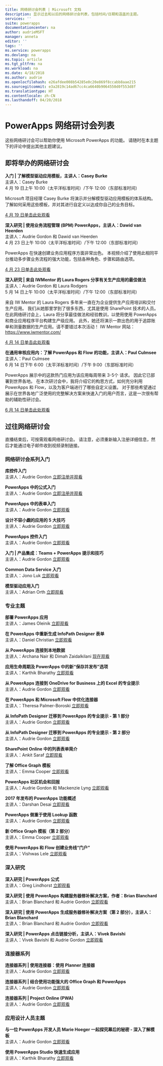 ```yaml
---
title: 网络研讨会列表 | Microsoft 文档
description: 显示过去和以后的网络研讨会列表，包括时间/日期和涵盖的主题。
services: ''
suite: powerapps
documentationcenter: na
author: audrieMSFT
manager: anneta
editor: ''
tags: ''
ms.service: powerapps
ms.devlang: na
ms.topic: article
ms.tgt_pltfrm: na
ms.workload: na
ms.date: 4/18/2018
ms.author: audrie
ms.openlocfilehash: e26afdee008b54285e0c20e869f8ccabb8aae215
ms.sourcegitcommit: e3a2819c14ad67cc4ca6640b9064550d0f553d8f
ms.translationtype: HT
ms.contentlocale: zh-CN
ms.lasthandoff: 04/20/2018
---
```

# <a name="powerapps-webinar-listing"></a>PowerApps 网络研讨会列表 #
这些网络研讨会可以帮助你使用 Microsoft PowerApps 的功能。 请随时在本主题下的评论中提出其他主题建议。

## <a name="upcoming-webinars"></a>即将举办的网络研讨会 ##
**入门 | 了解模型驱动应用模板，主讲人：Casey Burke**
<br>主讲人：Casey Burke
<br>4 月 19 日上午 10:00（太平洋标准时间）/下午 12:00（东部标准时间）

Microsoft 项目经理 Casey Burke 将演示并分解模型驱动应用模板的体系结构。 了解如何采用这些模板，并对其进行自定义以达成你自己的业务目标。

[4 月 19 日单击此处观看](https://www.youtube.com/watch?v=FShakkXKiS8) 

**深入研究 | 使用业务流程管理 (BPM) PowerApps，主讲人：Dawid van Heerden**
<br>主讲人：Audrie Gordon 和 Dawid van Heerden
<br>4 月 23 日上午 10:00（太平洋标准时间）/下午 12:00（东部标准时间）

PowerApps 在快速创建业务应用程序方面非常出色。 本视频介绍了使用此相同平台推动多步骤业务流程的强大功能，包括各种角色、步骤和路由选项。

[4 月 23 日单击此处观看](https://www.youtube.com/watch?v=JY8r46HnHoI)

**深入研究 | 来自 IWMentor 的 Laura Rogers 分享有关生产应用的最佳做法**
<br>主讲人：Audrie Gordon 和 Laura Rodgers
<br>5 月 14 日上午 10:00（太平洋标准时间）/下午 12:00（东部标准时间）

来自 IW Mentor 的 Laura Rogers 多年来一直在为企业提供生产应用培训和交付生产应用。 我们从她那里学到了很多东西，尤其是使用 SharePoint 技术的人员。 在此网络研讨会上，Laura 将分享最佳做法和经验教训，以使用使用 PowerApps 和商业应用程序平台构建生产级应用。 此外，她还将演示一款出色的用于追踪账单和测量数据的生产应用。请不要错过本次活动！ IW Mentor 网站：https://www.iwmentor.com/

[4 月 14 日单击此处观看](https://www.youtube.com/watch?v=I50GtV9w7Os)

**在通用审核应用内：了解 PowerApps 和 Flow 的功能，主讲人：Paul Culmsee**
<br>主讲人：Paul Culmsee
<br>6 月 14 日下午 6:00（太平洋标准时间）/下午 9:00（东部标准时间）

PowerApps 展示中的这款热门应用为该应用每周带来 3-5个 请求。 因此它已部署到世界各地。 在本次研讨会中，我将介绍它的构思方式，如何充分利用 PowerApps 和 Flow，以及为客户端进行了哪些自定义设置。 对于那些希望通过展示在世界各地广泛使用的完整解决方案来快速入门的用户而言，这是一次很有帮助的辅助性研讨会。 

[6 月 14 日单击此处观看](https://www.youtube.com/watch?v=6Wn47bDOMEE)

## <a name="past-webinars"></a>过往网络研讨会 ##
直播结束后，可按需观看网络研讨会。 请注意，必须重新输入注册详细信息，然后才能通过电子邮件收到视频录制链接。

### <a name="getting-started-webinar-series"></a>网络研讨会系列入门 ###
**库控件入门**
<br>主讲人：Audrie Gordon [立即注册并观看](https://info.microsoft.com/US-EAD-WBNR-FY17-02Feb-28-GettingStartedwithPowerAppsGalleries300759_01Registration-ForminBody.html)

**PowerApps 中的公式入门**
<br>主讲人：Audrie Gordon [立即注册并观看](https://info.microsoft.com/US-EAD-WBNR-FY17-03Mar-14-GettingStartedwithPowerAppsFormulas300770_01Registration-ForminBody.html)

**PowerApps 中的表单入门**
<br>主讲人：Audrie Gordon [立即观看](https://www.youtube.com/watch?v=WnuwLkNbWk4)

**设计不容小觑的应用的 5 大技巧**
<br>主讲人：Audrie Gordon [立即观看](https://www.youtube.com/watch?v=Ql-pK9ixKxw)

**PowerApps 控件入门**
<br>主讲人：Audrie Gordon [立即观看](https://www.youtube.com/watch?v=lUo0DXvJENI)

**入门 | 产品集成：Teams + PowerApps 提示和技巧**
<br>主讲人：Audrie Gordon [立即观看](https://www.youtube.com/watch?v=obBQk-aSElI)

**Common Data Service 入门**
<br>主讲人：Jono Luk [立即观看](https://info.microsoft.com/US-PowerBI-WBNR-FY17-04Apr-18-GettingStartedwiththeCommonDataServices312618_01Registration-ForminBody.html)

**模型驱动应用入门**
<br>主讲人：Adrian Orth [立即观看](https://www.youtube.com/watch?v=buDDSzJTgns)


### <a name="pro-topics"></a>专业主题 ###
**部署 PowerApps 应用**
<br>主讲人：James Oleinik [立即观看](https://www.youtube.com/watch?v=LF49hFB14Cs)

**在 PowerApps 中重新生成 InfoPath Designer 表单**
<br>主讲人：Daniel Christian [立即观看](https://www.youtube.com/watch?v=ohQcxcVZSK4)

**从 PowerApps 连接到本地数据**
<br>主讲人：Archana Nair 和 Dimah Zaidalkilani [现在观看](https://www.youtube.com/watch?v=YBdO2MAulx8)

**应用生命周期及 PowerApps 中的新“保存并发布”选项**
<br>主讲人：Karthik Bharathy [立即观看](https://www.youtube.com/watch?v=Np3DXBQvq2I)

**从 PowerApps 连接到 OneDrive for Business 上的 Excel 的专业提示**
<br>主讲人：Audrie Gordon [立即观看](https://www.youtube.com/watch?v=WPhux5_3Sfs)

**在 PowerApps 和 Microsoft Flow 中优化连接器**
<br>主讲人：Theresa Palmer-Boroski [立即观看](https://www.youtube.com/watch?v=6jwt4qXA2IQ)

**从 InfoPath Designer 迁移到 PowerApps 的专业提示 - 第 1 部分**
<br>主讲人：Audrie Gordon [立即观看](https://www.youtube.com/watch?v=EZ09dRuiWLw)

**从 InfoPath Designer 迁移到 PowerApps 的专业提示 - 第 2 部分**
<br>主讲人：Audrie Gordon [立即观看](https://www.youtube.com/watch?v=Bm2XePxLcSM)

**SharePoint Online 中的列表表单简介**
<br>主讲人：Ankit Saraf [立即观看](https://www.youtube.com/watch?v=3dCwg6wtViI)

**了解 Office Graph 模板**
<br>主讲人：Emma Cooper [立即观看](https://www.youtube.com/watch?v=SwLNN3tPVNs)

**PowerApps 社区机会和回报**
<br> 主讲人：Audrie Gordon 和 Mackenzie Lyng [立即观看](https://www.youtube.com/watch?v=MTIkTPUgDSY)

**2017 年发布的 PowerApps 功能概述**
<br>主讲人：Darshan Desai [立即观看](https://www.youtube.com/watch?v=XFMh8-zLkEM)

**PowerApps 侧重于使用 Lookup 函数**
<br>主讲人：Audrie Gordon [立即观看](https://www.youtube.com/watch?v=uTPtNaSK_gc)

**新 Office Graph 模板（第 2 部分）**
<br>主讲人：Emma Cooper [立即观看](https://www.youtube.com/watch?v=9PopTeLdpmU)

**使用 PowerApps 和 Flow 创建业务线“门户”**
<br>主讲人：Vishwas Lele [立即观看](http://www.youtube.com/watch?v=eSMAAFHK44c)


### <a name="deep-dives"></a>深入研究 ###
**深入研究 | PowerApps 公式**
<br>主讲人：Greg Lindhorst [立即观看](https://www.youtube.com/watch?v=PuePMMuj5ps)

**深入研究 | 使用 PowerApps 构建服务器修补解决方案，作者：Brian Blanchard**
<br>主讲人：Brian Blanchard 和 Audrie Gordon [立即观看](https://www.youtube.com/watch?v=QAe0oBecowU)

**深入研究 | 使用 PowerApps 生成服务器修补解决方案（第 2 部分），主讲人：Brian Blanchard**
<br>主讲人：Brian Blanchard 和 Audrie Gordon [立即观看](https://www.youtube.com/watch?v=FDU7ONCN4_U)

**深入研究 | PowerApps 点击链接分析，主讲人：Vivek Bavishi**
<br>主讲人：Vivek Bavishi 和 Audrie Gordon [立即观看](https://www.youtube.com/watch?v=OM-rlhKJFTA)


### <a name="connector-series"></a>连接器系列 ###
**连接器系列 | 使用连接器：使用 Planner 连接器**
<br> 主讲人：Audrie Gordon [立即观看](https://www.youtube.com/watch?v=NBPL9Uw7qzg)

**连接器系列 | 结合使用功能强大的 Office Graph 和 PowerApps**
<br>主讲人：Audrie Gordon [立即观看](https://www.youtube.com/watch?v=AOGGyoElGaQ)

**连接器系列 | Project Online (PWA)**
<br>主讲人：Audrie Gordon [立即观看](https://www.youtube.com/watch?v=oncGxlmFqy8)


### <a name="app-designer-topics"></a>应用设计人员主题 ###
**与一位 PowerApps 开发人员 Marie Hoeger 一起探究幕后的秘密 - 深入了解模板**
<br>主讲人：Audrie Gordon [立即观看](https://www.youtube.com/watch?v=YF3DKZxlUdM)

**使用 PowerApps Studio 快速生成应用**
<br>主讲人：Karthik Bharathy [立即观看](https://www.youtube.com/watch?v=us85WpXe4cA)
